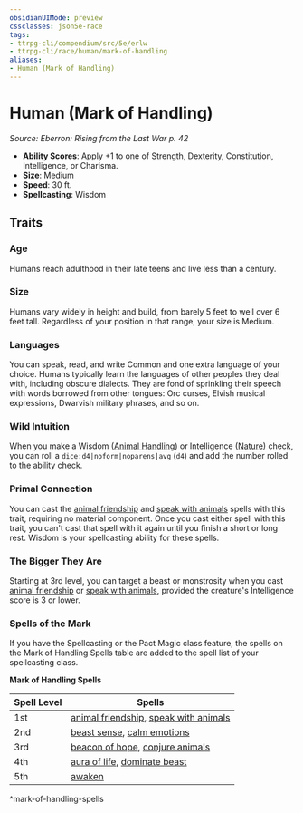 ```yaml
---
obsidianUIMode: preview
cssclasses: json5e-race
tags:
- ttrpg-cli/compendium/src/5e/erlw
- ttrpg-cli/race/human/mark-of-handling
aliases:
- Human (Mark of Handling)
---
```

# Human (Mark of Handling)
*Source: Eberron: Rising from the Last War p. 42*  


- **Ability Scores**: Apply +1 to one of Strength, Dexterity, Constitution, Intelligence, or Charisma.
- **Size**: Medium
- **Speed**: 30 ft.
- **Spellcasting**: Wisdom

## Traits

### Age

Humans reach adulthood in their late teens and live less than a century.

### Size

Humans vary widely in height and build, from barely 5 feet to well over 6 feet tall. Regardless of your position in that range, your size is Medium.

### Languages

You can speak, read, and write Common and one extra language of your choice. Humans typically learn the languages of other peoples they deal with, including obscure dialects. They are fond of sprinkling their speech with words borrowed from other tongues: Orc curses, Elvish musical expressions, Dwarvish military phrases, and so on.

### Wild Intuition

When you make a Wisdom ([Animal Handling](Інструменти%20ДМ/CLI/rules/skills.md#Animal%20Handling)) or Intelligence ([Nature](Інструменти%20ДМ/CLI/rules/skills.md#Nature)) check, you can roll a `dice:d4|noform|noparens|avg` (`d4`) and add the number rolled to the ability check.

### Primal Connection

You can cast the [animal friendship](Інструменти%20ДМ/CLI/spells/animal-friendship-xphb.md) and [speak with animals](Інструменти%20ДМ/CLI/spells/speak-with-animals-xphb.md) spells with this trait, requiring no material component. Once you cast either spell with this trait, you can't cast that spell with it again until you finish a short or long rest. Wisdom is your spellcasting ability for these spells.

### The Bigger They Are

Starting at 3rd level, you can target a beast or monstrosity when you cast [animal friendship](Інструменти%20ДМ/CLI/spells/animal-friendship-xphb.md) or [speak with animals](Інструменти%20ДМ/CLI/spells/speak-with-animals-xphb.md), provided the creature's Intelligence score is 3 or lower.

### Spells of the Mark

If you have the Spellcasting or the Pact Magic class feature, the spells on the Mark of Handling Spells table are added to the spell list of your spellcasting class.

**Mark of Handling Spells**

| Spell Level | Spells |
|-------------|--------|
| 1st | [animal friendship](Інструменти%20ДМ/CLI/spells/animal-friendship-xphb.md), [speak with animals](Інструменти%20ДМ/CLI/spells/speak-with-animals-xphb.md) |
| 2nd | [beast sense](Інструменти%20ДМ/CLI/spells/beast-sense-xphb.md), [calm emotions](Інструменти%20ДМ/CLI/spells/calm-emotions-xphb.md) |
| 3rd | [beacon of hope](Інструменти%20ДМ/CLI/spells/beacon-of-hope-xphb.md), [conjure animals](Інструменти%20ДМ/CLI/spells/conjure-animals-xphb.md) |
| 4th | [aura of life](Інструменти%20ДМ/CLI/spells/aura-of-life-xphb.md), [dominate beast](Інструменти%20ДМ/CLI/spells/dominate-beast-xphb.md) |
| 5th | [awaken](Інструменти%20ДМ/CLI/spells/awaken-xphb.md) |
^mark-of-handling-spells